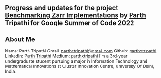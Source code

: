 ## Progress and updates for the project [Benchmarking Zarr Implementations](https://summerofcode.withgoogle.com/programs/2022/projects/qa93Xk9L) by [Parth Tripathi](https://github.com/parthxtripathi/) for Google Summer of Code 2022

## About Me

Name: Parth Tripathi
Gmail: [parthxtripathi@gmail.com](parthxtripathi@gmail.com)
Github: [parthxtripathi](https://github.com/parthxtripathi)
LinkedIn: [Parth Tripathi](https://www.linkedin.com/in/parth-tripathi-689506202/)
Medium: [parthxtripathi](https://medium.com/@parthxtripathi)
I'm a 3rd-year undergraduate student pursuing a major in Information Technology and Mathematical Innovations at Cluster Innovation Centre, University Of Delhi, India.